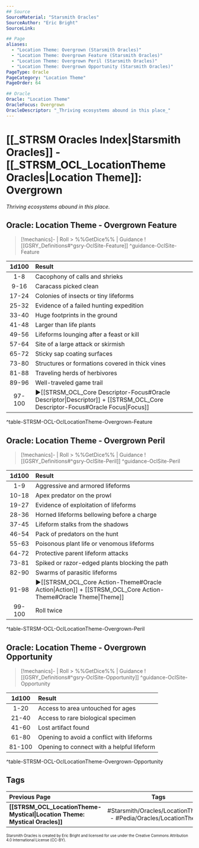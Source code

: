 ```yaml
---
## Source
SourceMaterial: "Starsmith Oracles"
SourceAuthor: "Eric Bright"
SourceLink: 

## Page
aliases:
  - "Location Theme: Overgrown (Starsmith Oracles)"
  - "Location Theme: Overgrown Feature (Starsmith Oracles)"
  - "Location Theme: Overgrown Peril (Starsmith Oracles)"
  - "Location Theme: Overgrown Opportunity (Starsmith Oracles)"
PageType: Oracle
PageCategory: "Location Theme"
PageOrder: 64

## Oracle
Oracle: "Location Theme"
OracleFocus: Overgrown
OracleDescriptor: "_Thriving ecosystems abound in this place_"
---
```

# [[_STRSM Oracles Index|Starsmith Oracles]] - [[_STRSM_OCL_LocationTheme Oracles|Location Theme]]: Overgrown
_Thriving ecosystems abound in this place._

## Oracle: Location Theme - Overgrown Feature
> [!mechanics]- | Roll > %%GetDice%% | Guidance
> ![[GSRY_Definitions#^gsry-OclSite-Feature]] ^guidance-OclSite-Feature

| 1d100 | Result |
| :---: | :--- |
| 1-8 | Cacophony of calls and shrieks |
| 9-16 | Caracass picked clean |
| 17-24 | Colonies of insects or tiny lifeforms |
| 25-32 | Evidence of a failed hunting expedition |
| 33-40 | Huge footprints in the ground |
| 41-48 | Larger than life plants |
| 49-56 | Lifeforms lounging after a feast or kill |
| 57-64 | Site of a large attack or skirmish |
| 65-72 | Sticky sap coating surfaces |
| 73-80 | Structures or formations covered in thick vines |
| 81-88 | Traveling herds of herbivores |
| 89-96 | Well-traveled game trail |
| 97-100 | ▶[[STRSM_OCL_Core Descriptor-Focus#Oracle Descriptor\|Descriptor]] + [[STRSM_OCL_Core Descriptor-Focus#Oracle Focus\|Focus]] |
^table-STRSM-OCL-OclLocationTheme-Overgrown-Feature

## Oracle: Location Theme - Overgrown Peril
> [!mechanics]- | Roll > %%GetDice%% | Guidance
> ![[GSRY_Definitions#^gsry-OclSite-Peril]] ^guidance-OclSite-Peril

| 1d100 | Result |
| :---: | :--- |
| 1-9 | Aggressive and armored lifeforms |
| 10-18 | Apex predator on the prowl |
| 19-27 | Evidence of exploitation of lifeforms |
| 28-36 | Horned lifeforms bellowing before a charge |
| 37-45 | Lifeform stalks from the shadows |
| 46-54 | Pack of predators on the hunt |
| 55-63 | Poisonous plant life or venomous lifeforms |
| 64-72 | Protective parent lifeform attacks |
| 73-81 | Spiked or razor-edged plants blocking the path |
| 82-90 | Swarms of parasitic lifeforms |
| 91-98 | ▶[[STRSM_OCL_Core Action-Theme#Oracle Action\|Action]] + [[STRSM_OCL_Core Action-Theme#Oracle Theme\|Theme]] |
| 99-100 | Roll twice |
^table-STRSM-OCL-OclLocationTheme-Overgrown-Peril

## Oracle: Location Theme - Overgrown Opportunity
> [!mechanics]- | Roll > %%GetDice%% | Guidance
> ![[GSRY_Definitions#^gsry-OclSite-Opportunity]] ^guidance-OclSite-Opportunity

| 1d100 | Result |
| :---: | :--- |
| 1-20 | Access to area untouched for ages |
| 21-40 | Access to rare biological specimen |
| 41-60 | Lost artifact found |
| 61-80 | Opening to avoid a conflict with lifeforms |
| 81-100 | Opening to connect with a helpful lifeform |
^table-STRSM-OCL-OclLocationTheme-Overgrown-Opportunity

## Tags
| Previous Page | Tags | Next Page | 
| :--- | :---: | ---: |
| **[[STRSM_OCL_LocationTheme-Mystical\|Location Theme: Mystical Oracles]]** | #Starsmith/Oracles/LocationThemes - #Pedia/Oracles/LocationThemes | **[[STRSM_OCL_LocationTheme-War Zone\|Location Theme: War Zone Oracles]]** |

<font size=-2>Starsmith Oracles is created by Eric Bright and licensed for use under the Creative Commons Attribution 4.0 International License (CC-BY).</font>